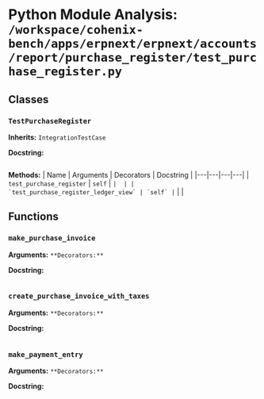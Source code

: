 # Python Module Analysis: `/workspace/cohenix-bench/apps/erpnext/erpnext/accounts/report/purchase_register/test_purchase_register.py`

## Classes

### `TestPurchaseRegister`
**Inherits:** `IntegrationTestCase`


**Docstring:**
```

```

**Methods:**
| Name | Arguments | Decorators | Docstring |
|---|---|---|---|
| `test_purchase_register` | `self` | `` |  |
| `test_purchase_register_ledger_view` | `self` | `` |  |





## Functions

### `make_purchase_invoice`
**Arguments:** ``
**Decorators:** ``

**Docstring:**
```

```
### `create_purchase_invoice_with_taxes`
**Arguments:** ``
**Decorators:** ``

**Docstring:**
```

```
### `make_payment_entry`
**Arguments:** ``
**Decorators:** ``

**Docstring:**
```

```

